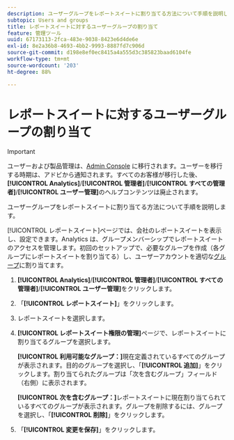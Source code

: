 ```yaml
---
description: ユーザーグループをレポートスイートに割り当てる方法について手順を説明します。
subtopic: Users and groups
title: レポートスイートに対するユーザーグループの割り当て
feature: 管理ツール
uuid: 67173113-2fca-483e-9038-8423e6d4de6e
exl-id: 8e2a36b8-4693-4bb2-9993-8887fd7c906d
source-git-commit: d198e8ef0ec8415a4a555d3c385823baad6104fe
workflow-type: tm+mt
source-wordcount: '203'
ht-degree: 88%

---
```


# レポートスイートに対するユーザーグループの割り当て

>[!IMPORTANT]
>
>ユーザーおよび製品管理は、[Admin Console](https://helpx.adobe.com/jp/enterprise/using/admin-console.html) に移行されます。ユーザーを移行する時期は、アドビから通知されます。すべてのお客様が移行した後、**[!UICONTROL Analytics]**/**[!UICONTROL 管理者]**/**[!UICONTROL すべての管理者]**/**[!UICONTROL ユーザー管理]**&#x200B;のヘルプコンテンツは廃止されます。

ユーザーグループをレポートスイートに割り当てる方法について手順を説明します。

[!UICONTROL レポートスイート]ページでは、会社のレポートスイートを表示し、設定できます。Analytics は、グループメンバーシップでレポートスイートのアクセスを管理します。初回のセットアップで、必要なグループを作成（各グループにレポートスイートを割り当てる）し、ユーザーアカウントを適切な[グループ](/help/admin/user-management2/c-user-groups/groups.md)に割り当てます。

1. **[!UICONTROL Analytics]**/**[!UICONTROL 管理者]**/**[!UICONTROL すべての管理者]**/**[!UICONTROL ユーザー管理]**&#x200B;をクリックします。
1. 「**[!UICONTROL レポートスイート]**」をクリックします。
1. レポートスイートを選択します。
1. **[!UICONTROL レポートスイート権限の管理]**&#x200B;ページで、レポートスイートに割り当てるグループを選択します。

   **[!UICONTROL 利用可能なグループ：]**&#x200B;現在定義されているすべてのグループが表示されます。目的のグループを選択し、「**[!UICONTROL 追加]**」をクリックします。割り当てられたグループは「次を含むグループ」フィールド（右側）に表示されます。

   **[!UICONTROL 次を含むグループ：]**&#x200B;レポートスイートに現在割り当てられているすべてのグループが表示されます。グループを削除するには、グループを選択し、「**[!UICONTROL 削除]**」をクリックします。
1. 「**[!UICONTROL 変更を保存]**」をクリックします。

